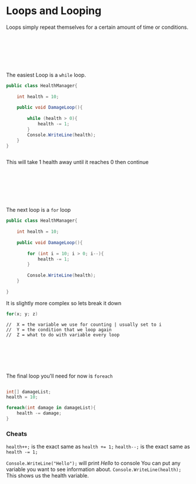 # Loops and Looping

Loops simply repeat themselves for a certain amount of time or conditions.

<br><br><br><br><br>

The easiest Loop is a `while` loop.
```csharp
public class HealthManager{
    
    int health = 10;
    
    public void DamageLoop(){
        
        while (health > 0){
            health -= 1;
        }
        Console.WriteLine(health);
    }
}



```
This will take 1 health away until it reaches 0
then continue

<br><br><br><br><br>

The next loop is a `for` loop

```csharp
public class HealthManager{
    
    int health = 10;
    
    public void DamageLoop(){
        
        for (int i = 10; i > 0; i--){
            health -= 1;
        }
        
        Console.WriteLine(health);
    }
    
}
```

It is slightly more complex so lets break it down

```csharp
for(x; y; z)
```

```chsarp
//  X = the variable we use for counting | usually set to i
//  Y = the condition that we loop again
//  Z = what to do with variable every loop
```
<br><br><br><br>

The final loop you'll need for now is `foreach`

```csharp

int[] damageList;
health = 10;

foreach(int damage in damageList){
    health -= damage;
}


```




### Cheats

`health++;` is the exact same as `health += 1;`
`health--;` is the exact same as `health -= 1;`

`Console.WriteLine("Hello");` will print *Hello* to console 
You can put any variable you want to see information about.
`Console.WriteLine(health);` 
This shows us the health variable.

<br><br><br><br><br><br>



